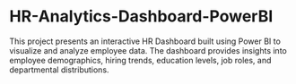 # HR-Analytics-Dashboard-PowerBI
This project presents an interactive HR Dashboard built using Power BI to visualize and analyze employee data. The dashboard provides insights into employee demographics, hiring trends, education levels, job roles, and departmental distributions.
